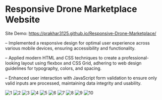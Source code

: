 # Responsive Drone Marketplace Website
Site Demo: https://prakhar3125.github.io/Responsive-Drone-Marketplace/

– Implemented a responsive design for optimal user experience across various mobile devices, ensuring accessibility and functionality.

– Applied modern HTML and CSS techniques to create a professional-looking layout using flexbox and CSS Grid, adhering to web design guidelines for typography, colors, and spacing.

– Enhanced user interaction with JavaScript form validation to ensure only valid inputs are processed, maintaining data integrity and usability.


![1](https://github.com/prakhar3125/Responsive-Drone-Marketplace/assets/111203228/64da1353-df00-426b-91b4-cac158b89d74)
![2](https://github.com/prakhar3125/Responsive-Drone-Marketplace/assets/111203228/db5ffa24-c91e-4489-8795-7c84e8c53731)
![3](https://github.com/prakhar3125/Responsive-Drone-Marketplace/assets/111203228/481988a7-fd9a-4244-82f4-bd425a7a1965)
![4](https://github.com/prakhar3125/Responsive-Drone-Marketplace/assets/111203228/4f041a8c-f2fc-4644-b50f-dba1314834f1)
![5](https://github.com/prakhar3125/Responsive-Drone-Marketplace/assets/111203228/108b39c2-2de9-420f-a1ae-6daf9100f5d0)
![6](https://github.com/prakhar3125/Responsive-Drone-Marketplace/assets/111203228/f4d5eae8-1259-492c-9335-e38340560baa)
![7](https://github.com/prakhar3125/Responsive-Drone-Marketplace/assets/111203228/605d8824-8e0b-42e3-956f-67ddd2ea675e)
![8](https://github.com/prakhar3125/Responsive-Drone-Marketplace/assets/111203228/1a82699b-e168-40c2-8839-deaaa589bf9d)
![9](https://github.com/prakhar3125/Responsive-Drone-Marketplace/assets/111203228/12fe8fef-f758-4417-bf99-a6e9e9a208e7)
![10](https://github.com/prakhar3125/Responsive-Drone-Marketplace/assets/111203228/ee7a78bb-ce87-43bc-900b-c112a8adb919)
